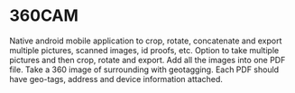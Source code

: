 # 360CAM
Native android mobile application to crop, rotate, concatenate and export multiple pictures, scanned images, id proofs, etc.  Option to take multiple pictures and then crop, rotate and export. Add all the images into one PDF file. Take a 360 image of surrounding with geotagging. Each PDF should have geo-tags, address and device information attached.
